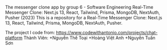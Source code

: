 The messenger clone app by group 6 - Software Engineering
Real-Time Messenger Clone: Next.js 13, React, Tailwind, Prisma, MongoDB, NextAuth, Pusher (2023)
This is a repository for a Real-Time Messenger Clone: Next.js 13, React, Tailwind, Prisma, MongoDB, NextAuth, Pusher.

The project I code from: https://www.codewithantonio.com/projects/chat-platform
Thành Viên:
+Nguyễn Thế Toại
+Hoàng Việt Anh
+Nguyễn Tuấn Sơn
